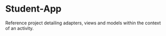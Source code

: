 # Student-App
Reference project detailing adapters, views and models within the context of an activity.
